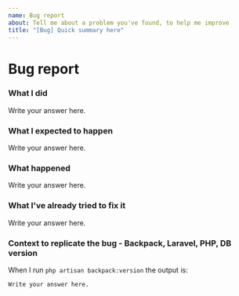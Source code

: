 ```yaml
---
name: Bug report
about: Tell me about a problem you've found, to help me improve
title: "[Bug] Quick summary here"
---
```


# Bug report

### What I did

Write your answer here.

### What I expected to happen

Write your answer here.

### What happened

Write your answer here.

### What I've already tried to fix it

Write your answer here.

### Context to replicate the bug - Backpack, Laravel, PHP, DB version

When I run ```php artisan backpack:version``` the output is:

```
Write your answer here.
```
